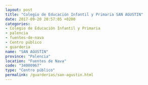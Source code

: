 ```yaml
---
layout: post
title: "Colegio de Educación Infantil y Primaria SAN AGUSTIN"
date: 2017-09-20 20:57:05 +0200
categories:
- Colegio de Educación Infantil y Primaria
- palencia
- fuentes-de-nava
- Centro público
- guarderia
name: "SAN AGUSTIN"
province: "Palencia"
location: "Fuentes de Nava"
code: "34000967"
type: "Centro público"
permalink: /guarderias/san-agustin.html
---
```

